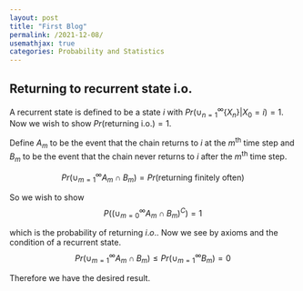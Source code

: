 ```yaml
---
layout: post
title: "First Blog"
permalink: /2021-12-08/
usemathjax: true
categories: Probability and Statistics
---
```


## Returning to recurrent state i.o.   

A recurrent state is defined to be a state $i$ with $Pr(\cup_{n=1}^{\infty}\{X_n\}|X_0=i)=1$. Now we wish to show $Pr(\text{returning i.o.})=1$. 

Define $A_m$ to be the event that the chain returns to $i$ at the $m^{\text{th}}$ time step and $B_m$ to be the event that the chain never returns to $i$ after the $m^{\text{th}}$ time step.  

$$Pr(\cup_{m=1}^{\infty} A_m \cap B_m)=Pr(\text{returning finitely often})$$  

So we wish to show 
$$P\left( \left(\cup_{m=0}^\infty A_m \cap B_m \right)^C \right) =1$$  

which is the probability of returning $i.o.$. Now we see by axioms and the condition of a recurrent state.  
$$Pr(\cup_{m=1}^{\infty} A_m \cap B_m) \leq Pr(\cup_{m=1}^{\infty} B_m)=0$$  

Therefore we have the desired result. 